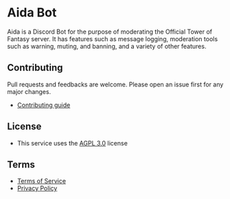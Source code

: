 # Aida Bot
Aida is a Discord Bot for the purpose of moderating the Official Tower of Fantasy server. It has features such as message logging, moderation tools such as warning, muting, and banning, and a variety of other features.

## Contributing
Pull requests and feedbacks are welcome. Please open an issue first for any major changes.
- [Contributing guide](./CONTRIBUTING.md)

## License
- This service uses the [AGPL 3.0](./LICENSE.md) license

## Terms
- [Terms of Service](./TERMS.md)
- [Privacy Policy](./PRIVACY.md)
